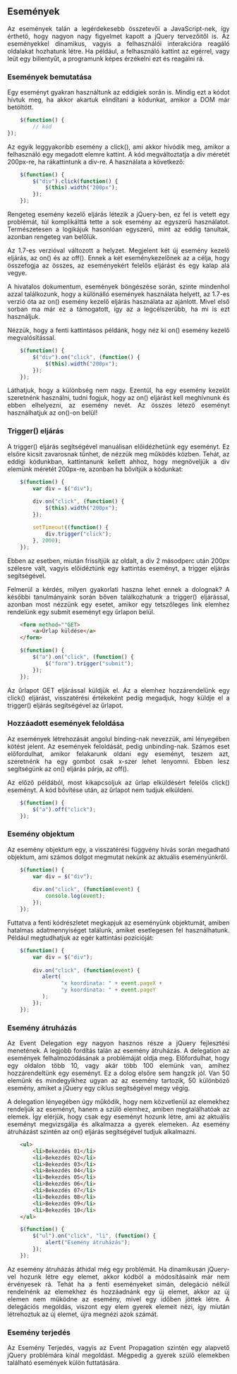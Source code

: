 ## Események

<p style="text-align:justify">Az események talán a legérdekesebb összetevői a JavaScript-nek, így érthető, hogy nagyon nagy figyelmet kapott a jQuery tervezőitől is. Az eseményekkel dinamikus, vagyis a felhasználói interakcióra reagáló oldalakat hozhatunk létre. Ha például, a felhasználó kattint az egérrel, vagy leüt egy billentyűt, a programunk képes érzékelni ezt és reagálni rá.</p>  

### Események bemutatása

<p style="text-align:justify">Egy eseményt gyakran használtunk az eddigiek során is. Mindig ezt a kódot hívtuk meg, ha akkor akartuk elindítani a kódunkat, amikor a DOM már betöltött.</p>

```js
    $(function() {
        // kód
});
```

<p style="text-align:justify">Az egyik leggyakoribb esemény a click(), ami akkor hívódik meg, amikor a felhasználó egy megadott elemre kattint. A kód megváltoztatja a div méretét 200px-re, ha rákattintunk a div-re. A használata a következő:</p>  

```js
    $(function() {
        $("div").click(function() {
            $(this).width("200px");
        });
    });
```

<p style="text-align:justify">Rengeteg esemény kezelő eljárás létezik a jQuery-ben, ez fel is vetett egy problémát, túl komplikálttá tette a sok esemény az egyszerű használatot. Természetesen a logikájuk hasonlóan egyszerű, mint az eddig tanultak, azonban rengeteg van belőlük.</p>  

<p style="text-align:justify">Az 1.7-es verzióval változott a helyzet. Megjelent két új esemény kezelő eljárás, az on() és az off(). Ennek a két eseménykezelőnek az a célja, hogy összefogja az összes, az eseményekért felelős eljárást és egy kalap alá vegye.</p>  

<p style="text-align:justify">A hivatalos dokumentum, események böngészése során, szinte mindenhol azzal találkozunk, hogy a különálló események használata helyett, az 1.7-es verzió óta az on() esemény kezelő eljárás használata az ajánlott. Mivel első sorban ma már ez a támogatott, így az a legcélszerűbb, ha mi is ezt használjuk.</p>  

<p style="text-align:justify">Nézzük, hogy a fenti kattintásos példánk, hogy néz ki on() esemény kezelő megvalósítással.</p>  

```js
    $(function() {
        $("div").on("click", (function() {
            $(this).width("200px");
        });
    });
```

<p style="text-align:justify">Láthatjuk, hogy a különbség nem nagy. Ezentúl, ha egy esemény kezelőt szeretnénk használni, tudni fogjuk, hogy az on() eljárást kell meghívnunk és ebben elhelyezni, az esemény nevét. Az összes létező eseményt használhatjuk az on()-on belül!</p>  

### Trigger() eljárás

<p style="text-align:justify">A trigger() eljárás segítségével manuálisan előidézhetünk egy eseményt. Ez elsőre kicsit zavarosnak tűnhet, de nézzük meg működés közben. Tehát, az eddigi kódunkban, kattintanunk kellett ahhoz, hogy megnöveljük a div elemünk méretét 200px-re, azonban ha bővítjük a kódunkat:</p>  

```js
    $(function() {
        var div = $("div");
        
        div.on("click", (function() {
            $(this).width("200px");
        });

        setTimeout((function() {
            div.trigger("click");
        }, 2000);
    });
```

<p style="text-align:justify">Ebben az esetben, miután frissítjük az oldalt, a div 2 másodperc után 200px szélesre vált, vagyis előidéztünk egy kattintás eseményt, a trigger eljárás segítségével.</p>  

<p style="text-align:justify">Felmerül a kérdés, milyen gyakorlati haszna lehet ennek a dolognak? A későbbi tanulmányaink során bőven találkozhatunk a trigger() eljárással, azonban most nézzünk egy esetet, amikor egy tetszőleges link elemhez rendelünk egy submit eseményt egy űrlapon belül.</p>  

```html
    <form method=""GET>
        <a>Űrlap küldése</a>
    </form>
```

```js
    $(function() {
        $("a").on("click", (function() {
            $("form").trigger("submit");
        });
    });
```

<p style="text-align:justify">Az űrlapot GET eljárással küldjük el. Az a elemhez hozzárendelünk egy click() eljárást, visszatérési értékeként pedig megadjuk, hogy küldje el a trigger() eljárás segítségével az űrlapot.</p>  

### Hozzáadott események feloldása

<p style="text-align:justify">Az események létrehozását angolul binding-nak nevezzük, ami lényegében kötést jelent. Az események feloldását, pedig unbinding-nak. Számos eset előfordulhat, amikor felakarunk oldani egy eseményt, teszem azt, szeretnénk ha egy gombot csak x-szer lehet lenyomni. Ebben lesz segítségünk az on() eljárás párja, az off().</p>  

<p style="text-align:justify">Az előző példából, most kikapcsoljuk az űrlap elküldésért felelős click() eseményt. A kód bővítése után, az űrlapot nem tudjuk elküldeni.</p> 

```js
    $(function() {
        $("a").off("click");
    });
```

### Esemény objektum

<p style="text-align:justify">Az esemény objektum egy, a visszatérési függvény hívás során megadható objektum, ami számos dolgot megmutat nekünk az aktuális eseményünkről.</p>  

```js
    $(function() {
        var div = $("div");
        
        div.on("click", (function(event) {
            console.log(event);
        });
    }); 
```

<p style="text-align:justify">Futtatva a fenti kódrészletet megkapjuk az eseményünk objektumát, amiben hatalmas adatmennyiséget találunk, amiket esetlegesen fel használhatunk. Például megtudhatjuk az egér kattintási pozícióját:</p>  

```js
    $(function() {
        var div = $("div");
        
        div.on("click", (function(event) {
           alert(
                 "x koordinata: " + event.pageX +
                 "y koordinata: " + event.pageY 
           );
        });
    }); 
```

### Esemény átruházás

<p style="text-align:justify">Az Event Delegation egy nagyon hasznos része a jQuery fejlesztési menetének. A legjobb fordítás talán az esemény átruházás. A delegation az események felhalmozódásának a problémáját oldja meg. Előfordulhat, hogy egy oldalon több 10, vagy akár több 100 elemünk van, amihez hozzárendeltünk egy eseményt. Ez a dolog elsőre sem hangzik jól. Van 50 elemünk és mindegyikhez ugyan az az esemény tartozik, 50 különböző esemény, amiket a jQuery egy ciklus segítségével megy végig.</p>  

<p style="text-align:justify">A delegation lényegében úgy működik, hogy nem közvetlenül az elemekhez rendeljük az eseményt, hanem a szülő elemhez, amiben megtalálhatóak az elemek. Így elérjük, hogy csak egy eseményt hozunk létre, ami az aktuális eseményt megvizsgálja és alkalmazza a gyerek elemeken. Az esemény átruházást szintén az on() eljárás segítségével tudjuk alkalmazni.</p>  

```html
    <ul>
        <li>Bekezdés 01</li>
        <li>Bekezdés 02</li>
        <li>Bekezdés 03</li>
        <li>Bekezdés 04</li>
        <li>Bekezdés 05</li>
        <li>Bekezdés 06</li>
        <li>Bekezdés 07</li>
        <li>Bekezdés 08</li>
        <li>Bekezdés 09</li>
        <li>Bekezdés 10</li>
    </ul>
```

```js
    $(function() {
        $("ul").on("click", "li", (function() {
            alert("Esemény átruházás");
        });
    });
```

<p style="text-align:justify">Az esemény átruházás áthidal még egy problémát. Ha dinamikusan jQuery-vel hozunk létre egy elemet, akkor kódból a módosításaink már nem érvényesek rá. Tehát ha a fenti eseményeket simán, delegáció nélkül rendelnénk az elemekhez és hozzáadnánk egy új elemet, akkor az új elemen nem működne az esemény, mivel egy időben jöttek létre. A delegációs megoldás, viszont egy elem gyerek elemeit nézi, így miután létrehoztuk az új elemet, újra megnézi azok számát.</p>  

### Esemény terjedés

<p style="text-align:justify">Az Esemény Terjedés, vagyis az Event Propagation szintén egy alapvető jQuery problémára kínál megoldást. Mégpedig a gyerek szülő elemekben található események külön futtatására.</p>  




<p style="text-align:justify"></p>  

<p style="text-align:justify"></p>  


<p style="text-align:justify"></p>  

<p style="text-align:justify"></p>  


